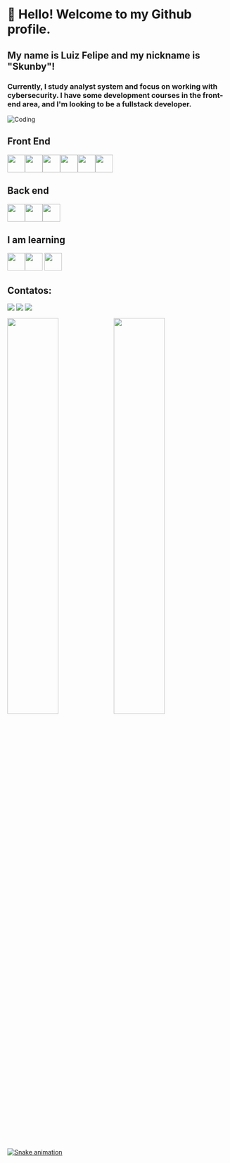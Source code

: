 
# 👋 Hello! Welcome to my Github profile.
## My name is Luiz Felipe and my nickname is "Skunby"!
### Currently, I study analyst system and focus on working with cybersecurity. I have some development courses in the front-end area, and I'm looking to be a fullstack developer.
 ![Coding](https://camo.githubusercontent.com/bb27b9c1df90df738e91a54665d3adb08f60583fad2f266ffbde14508e6dc918/68747470733a2f2f692e70696e696d672e636f6d2f6f726967696e616c732f65342f32362f37302f65343236373032656466383734623138316163656431653266613563366364652e676966)

 ## Front End
 
 <img src="https://cdn.jsdelivr.net/gh/devicons/devicon/icons/bootstrap/bootstrap-original-wordmark.svg"  width="40" height="40"/><img src="https://cdn.jsdelivr.net/gh/devicons/devicon/icons/css3/css3-original.svg" width="40" height="40"/><img src="https://cdn.jsdelivr.net/gh/devicons/devicon/icons/figma/figma-original.svg" widht="40" height="40"/><img src="https://cdn.jsdelivr.net/gh/devicons/devicon/icons/html5/html5-original.svg" widht="40" height="40"/><img src="https://cdn.jsdelivr.net/gh/devicons/devicon/icons/javascript/javascript-original.svg" widht="40" height="40"/><img src="https://cdn.jsdelivr.net/gh/devicons/devicon/icons/typescript/typescript-original.svg" widht="40" height="40" />
          
 
 
   ## Back end 
<img src="https://cdn.jsdelivr.net/gh/devicons/devicon/icons/mysql/mysql-original-wordmark.svg" widht="40" height="40"/><img src="https://cdn.jsdelivr.net/gh/devicons/devicon/icons/php/php-original.svg" widht="40" height="40"/><img src="https://cdn.jsdelivr.net/gh/devicons/devicon/icons/python/python-original.svg" widht="40" height="40"/>
          
          
          
 ## I am learning
<img src="https://cdn.jsdelivr.net/gh/devicons/devicon/icons/java/java-original.svg" widht="40" height="40"/><img src="https://cdn.jsdelivr.net/gh/devicons/devicon/icons/linux/linux-original.svg" widht="40" height="40"/>
<img src="https://cdn.jsdelivr.net/gh/devicons/devicon/icons/c/c-original.svg" widht="40" height="40"/>
          
 ## Contatos:

<div>

<a href="https://instagram.com/skunbydev" target="_blank"><img src="https://img.shields.io/badge/-Instagram-%23E4405F?style=for-the-badge&logo=instagram&logoColor=white" target="_blank"></a>
<a href = "mailto:skunbydev@gmail.com"><img src="https://img.shields.io/badge/Gmail-D14836?style=for-the-badge&logo=gmail&logoColor=white" target="_blank"></a>
<a href="https://www.linkedin.com/in/skunbydev" target="_blank"><img src="https://img.shields.io/badge/-LinkedIn-%230077B5?style=for-the-badge&logo=linkedin&logoColor=white" target="_blank"></a>   
</div>
<div>
<a href="https://github.com/skunbydev">
<img width="48%" src="https://github-readme-stats.vercel.app/api/top-langs/?username=skunbydev&layout=compact&langs_count=7&theme=dracula"/><img width="48%" src="https://github-readme-stats.vercel.app/api?username=skunbydev&show_icons=true&theme=dracula&include_all_commits=true&count_private=true"/>
</div>

 ![Snake animation](https://github.com/Skunbydev/Skunbydev/blob/output/github-contribution-grid-snake.svg)

 

 
